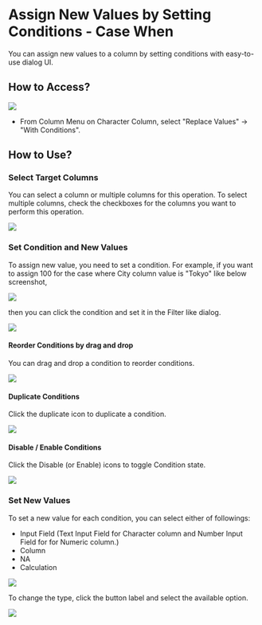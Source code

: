# Assign New Values by Setting Conditions - Case When

You can assign new values to a column by setting conditions with easy-to-use dialog UI.

## How to Access?

![](images/case_when_column_menu.png)

* From Column Menu on Character Column, select "Replace Values" -> "With Conditions".

## How to Use?

### Select Target Columns

You can select a column or multiple columns for this operation. To select multiple columns, check the checkboxes for the columns you want to perform this operation.

![](images/case_when_multiple_columns.png)

### Set Condition and New Values

To assign new value, you need to set a condition. For example, if you want to assign 100 for the case where City column value is "Tokyo" like below screenshot,

![](images/case_when_dialog.png)

then you can click the condition and set it in the Filter like dialog.

![](images/case_when_condition.png)

#### Reorder Conditions by drag and drop
You can drag and drop a condition to reorder conditions.

![](images/case_when_condition_dnd.png)

#### Duplicate Conditions
Click the duplicate icon to duplicate a condition.

![](images/case_when_duplicate_condition.png)

#### Disable / Enable Conditions
Click the Disable (or Enable) icons to toggle Condition state.

![](images/case_when_disable_condition.png)

### Set New Values

To set a new value for each condition, you can select either of followings:

- Input Field (Text Input Field for Character column and Number Input Field for for Numeric column.)
- Column
- NA
- Calculation

![](images/case_when_new_value.png)

To change the type, click the button label and select the available option.

![](images/case_when_new_value_type.png)


